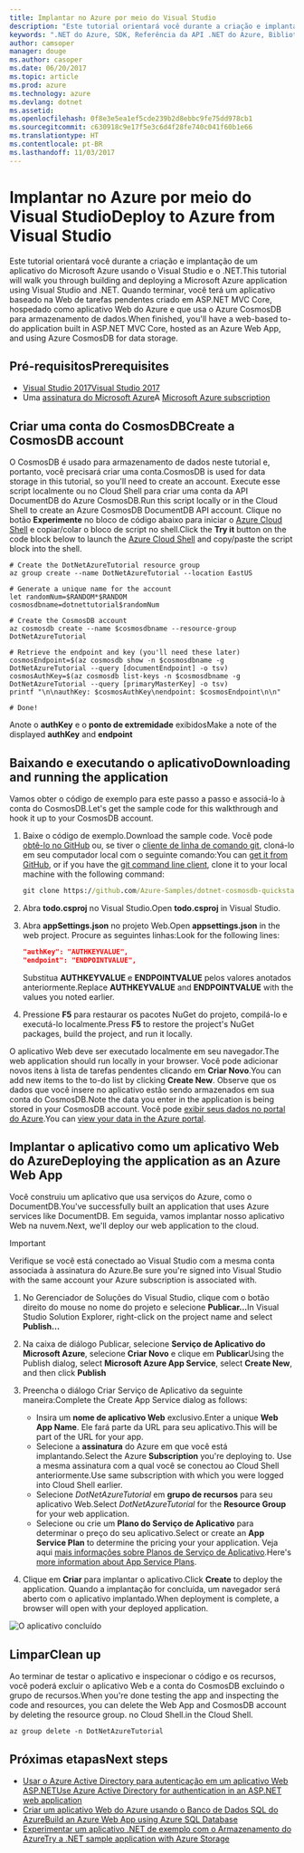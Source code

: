 ```yaml
---
title: Implantar no Azure por meio do Visual Studio
description: "Este tutorial orientará você durante a criação e implantação de um aplicativo do Microsoft Azure usando o Visual Studio e o .NET."
keywords: ".NET do Azure, SDK, Referência da API .NET do Azure, Biblioteca de classes .NET do Azure"
author: camsoper
manager: douge
ms.author: casoper
ms.date: 06/20/2017
ms.topic: article
ms.prod: azure
ms.technology: azure
ms.devlang: dotnet
ms.assetid: 
ms.openlocfilehash: 0f8e3e5ea1ef5cde239b2d8ebbc9fe75dd978cb1
ms.sourcegitcommit: c630918c9e17f5e3c6d4f28fe740c041f60b1e66
ms.translationtype: HT
ms.contentlocale: pt-BR
ms.lasthandoff: 11/03/2017
---
```

# <a name="deploy-to-azure-from-visual-studio"></a><span data-ttu-id="3cf84-104">Implantar no Azure por meio do Visual Studio</span><span class="sxs-lookup"><span data-stu-id="3cf84-104">Deploy to Azure from Visual Studio</span></span>

<span data-ttu-id="3cf84-105">Este tutorial orientará você durante a criação e implantação de um aplicativo do Microsoft Azure usando o Visual Studio e o .NET.</span><span class="sxs-lookup"><span data-stu-id="3cf84-105">This tutorial will walk you through building and deploying a Microsoft Azure application using Visual Studio and .NET.</span></span>  <span data-ttu-id="3cf84-106">Quando terminar, você terá um aplicativo baseado na Web de tarefas pendentes criado em ASP.NET MVC Core, hospedado como aplicativo Web do Azure e que usa o Azure CosmosDB para armazenamento de dados.</span><span class="sxs-lookup"><span data-stu-id="3cf84-106">When finished, you'll have a web-based to-do application built in ASP.NET MVC Core, hosted as an Azure Web App, and using Azure CosmosDB for data storage.</span></span>

## <a name="prerequisites"></a><span data-ttu-id="3cf84-107">Pré-requisitos</span><span class="sxs-lookup"><span data-stu-id="3cf84-107">Prerequisites</span></span>

* [<span data-ttu-id="3cf84-108">Visual Studio 2017</span><span class="sxs-lookup"><span data-stu-id="3cf84-108">Visual Studio 2017</span></span>](https://www.visualstudio.com/downloads/)
* <span data-ttu-id="3cf84-109">Uma [assinatura do Microsoft Azure](https://azure.microsoft.com/free/)</span><span class="sxs-lookup"><span data-stu-id="3cf84-109">A [Microsoft Azure subscription](https://azure.microsoft.com/free/)</span></span>

## <a name="create-a-cosmosdb-account"></a><span data-ttu-id="3cf84-110">Criar uma conta do CosmosDB</span><span class="sxs-lookup"><span data-stu-id="3cf84-110">Create a CosmosDB account</span></span>

<span data-ttu-id="3cf84-111">O CosmosDB é usado para armazenamento de dados neste tutorial e, portanto, você precisará criar uma conta.</span><span class="sxs-lookup"><span data-stu-id="3cf84-111">CosmosDB is used for data storage in this tutorial, so you'll need to create an account.</span></span>  <span data-ttu-id="3cf84-112">Execute esse script localmente ou no Cloud Shell para criar uma conta da API DocumentDB do Azure CosmosDB.</span><span class="sxs-lookup"><span data-stu-id="3cf84-112">Run this script locally or in the Cloud Shell to create an Azure CosmosDB DocumentDB API account.</span></span>  <span data-ttu-id="3cf84-113">Clique no botão **Experimente** no bloco de código abaixo para iniciar o [Azure Cloud Shell](/azure/cloud-shell/) e copiar/colar o bloco de script no shell.</span><span class="sxs-lookup"><span data-stu-id="3cf84-113">Click the **Try it** button on the code block below to launch the [Azure Cloud Shell](/azure/cloud-shell/) and copy/paste the script block into the shell.</span></span>

```azurecli-interactive
# Create the DotNetAzureTutorial resource group
az group create --name DotNetAzureTutorial --location EastUS

# Generate a unique name for the account
let randomNum=$RANDOM*$RANDOM
cosmosdbname=dotnettutorial$randomNum

# Create the CosmosDB account
az cosmosdb create --name $cosmosdbname --resource-group DotNetAzureTutorial

# Retrieve the endpoint and key (you'll need these later)
cosmosEndpoint=$(az cosmosdb show -n $cosmosdbname -g DotNetAzureTutorial --query [documentEndpoint] -o tsv)
cosmosAuthKey=$(az cosmosdb list-keys -n $cosmosdbname -g DotNetAzureTutorial --query [primaryMasterKey] -o tsv)
printf "\n\nauthKey: $cosmosAuthKey\nendpoint: $cosmosEndpoint\n\n"

# Done!

```

<span data-ttu-id="3cf84-114">Anote o **authKey** e o **ponto de extremidade** exibidos</span><span class="sxs-lookup"><span data-stu-id="3cf84-114">Make a note of the displayed **authKey** and **endpoint**</span></span> 

## <a name="downloading-and-running-the-application"></a><span data-ttu-id="3cf84-115">Baixando e executando o aplicativo</span><span class="sxs-lookup"><span data-stu-id="3cf84-115">Downloading and running the application</span></span>

<span data-ttu-id="3cf84-116">Vamos obter o código de exemplo para este passo a passo e associá-lo à conta do CosmosDB.</span><span class="sxs-lookup"><span data-stu-id="3cf84-116">Let's get the sample code for this walkthrough and hook it up to your CosmosDB account.</span></span>

1. <span data-ttu-id="3cf84-117">Baixe o código de exemplo.</span><span class="sxs-lookup"><span data-stu-id="3cf84-117">Download the sample code.</span></span>  <span data-ttu-id="3cf84-118">Você pode [obtê-lo no GitHub](https://github.com/Azure-Samples/dotnet-cosmosdb-quickstart/) ou, se tiver o [cliente de linha de comando git](https://git-scm.com/), cloná-lo em seu computador local com o seguinte comando:</span><span class="sxs-lookup"><span data-stu-id="3cf84-118">You can [get it from GitHub](https://github.com/Azure-Samples/dotnet-cosmosdb-quickstart/), or if you have the [git command line client](https://git-scm.com/), clone it to your local machine with the following command:</span></span>

    ```cmd
    git clone https://github.com/Azure-Samples/dotnet-cosmosdb-quickstart
    ```

2. <span data-ttu-id="3cf84-119">Abra **todo.csproj** no Visual Studio.</span><span class="sxs-lookup"><span data-stu-id="3cf84-119">Open **todo.csproj** in Visual Studio.</span></span>

3. <span data-ttu-id="3cf84-120">Abra **appSettings.json** no projeto Web.</span><span class="sxs-lookup"><span data-stu-id="3cf84-120">Open **appsettings.json** in the web project.</span></span>  <span data-ttu-id="3cf84-121">Procure as seguintes linhas:</span><span class="sxs-lookup"><span data-stu-id="3cf84-121">Look for the following lines:</span></span>

    ```json
    "authKey": "AUTHKEYVALUE",
    "endpoint": "ENDPOINTVALUE",
    ```
    <span data-ttu-id="3cf84-122">Substitua **AUTHKEYVALUE** e **ENDPOINTVALUE** pelos valores anotados anteriormente.</span><span class="sxs-lookup"><span data-stu-id="3cf84-122">Replace **AUTHKEYVALUE** and **ENDPOINTVALUE** with the values you noted earlier.</span></span>

4. <span data-ttu-id="3cf84-123">Pressione **F5** para restaurar os pacotes NuGet do projeto, compilá-lo e executá-lo localmente.</span><span class="sxs-lookup"><span data-stu-id="3cf84-123">Press **F5** to restore the project's NuGet packages, build the project, and run it locally.</span></span>

<span data-ttu-id="3cf84-124">O aplicativo Web deve ser executado localmente em seu navegador.</span><span class="sxs-lookup"><span data-stu-id="3cf84-124">The web application should run locally in your browser.</span></span>  <span data-ttu-id="3cf84-125">Você pode adicionar novos itens à lista de tarefas pendentes clicando em **Criar Novo**.</span><span class="sxs-lookup"><span data-stu-id="3cf84-125">You can add new items to the to-do list by clicking **Create New**.</span></span>  <span data-ttu-id="3cf84-126">Observe que os dados que você insere no aplicativo estão sendo armazenados em sua conta do CosmosDB.</span><span class="sxs-lookup"><span data-stu-id="3cf84-126">Note the data you enter in the application is being stored in your CosmosDB account.</span></span>  <span data-ttu-id="3cf84-127">Você pode [exibir seus dados no portal do Azure](/azure/documentdb/documentdb-view-json-document-explorer).</span><span class="sxs-lookup"><span data-stu-id="3cf84-127">You can [view your data in the Azure portal](/azure/documentdb/documentdb-view-json-document-explorer).</span></span>

## <a name="deploying-the-application-as-an-azure-web-app"></a><span data-ttu-id="3cf84-128">Implantar o aplicativo como um aplicativo Web do Azure</span><span class="sxs-lookup"><span data-stu-id="3cf84-128">Deploying the application as an Azure Web App</span></span>

<span data-ttu-id="3cf84-129">Você construiu um aplicativo que usa serviços do Azure, como o DocumentDB.</span><span class="sxs-lookup"><span data-stu-id="3cf84-129">You've successfully built an application that uses Azure services like DocumentDB.</span></span>  <span data-ttu-id="3cf84-130">Em seguida, vamos implantar nosso aplicativo Web na nuvem.</span><span class="sxs-lookup"><span data-stu-id="3cf84-130">Next, we'll deploy our web application to the cloud.</span></span>

> [!IMPORTANT]
> <span data-ttu-id="3cf84-131">Verifique se você está conectado ao Visual Studio com a mesma conta associada à assinatura do Azure.</span><span class="sxs-lookup"><span data-stu-id="3cf84-131">Be sure you're signed into Visual Studio with the same account your Azure subscription is associated with.</span></span>

1. <span data-ttu-id="3cf84-132">No Gerenciador de Soluções do Visual Studio, clique com o botão direito do mouse no nome do projeto e selecione **Publicar...**</span><span class="sxs-lookup"><span data-stu-id="3cf84-132">In Visual Studio Solution Explorer, right-click on the project name and select **Publish...**</span></span>

2. <span data-ttu-id="3cf84-133">Na caixa de diálogo Publicar, selecione **Serviço de Aplicativo do Microsoft Azure**, selecione **Criar Novo** e clique em **Publicar**</span><span class="sxs-lookup"><span data-stu-id="3cf84-133">Using the Publish dialog, select **Microsoft Azure App Service**, select **Create New**, and then click **Publish**</span></span>

3. <span data-ttu-id="3cf84-134">Preencha o diálogo Criar Serviço de Aplicativo da seguinte maneira:</span><span class="sxs-lookup"><span data-stu-id="3cf84-134">Complete the Create App Service dialog as follows:</span></span>

    * <span data-ttu-id="3cf84-135">Insira um **nome de aplicativo Web** exclusivo.</span><span class="sxs-lookup"><span data-stu-id="3cf84-135">Enter a unique **Web App Name**.</span></span>  <span data-ttu-id="3cf84-136">Ele fará parte da URL para seu aplicativo.</span><span class="sxs-lookup"><span data-stu-id="3cf84-136">This will be part of the URL for your app.</span></span>
    * <span data-ttu-id="3cf84-137">Selecione a **assinatura** do Azure em que você está implantando.</span><span class="sxs-lookup"><span data-stu-id="3cf84-137">Select the Azure **Subscription** you're deploying to.</span></span>  <span data-ttu-id="3cf84-138">Use a mesma assinatura com a qual você se conectou ao Cloud Shell anteriormente.</span><span class="sxs-lookup"><span data-stu-id="3cf84-138">Use same subscription with which you were logged into Cloud Shell earlier.</span></span>
    * <span data-ttu-id="3cf84-139">Selecione *DotNetAzureTutorial* em **grupo de recursos** para seu aplicativo Web.</span><span class="sxs-lookup"><span data-stu-id="3cf84-139">Select *DotNetAzureTutorial* for the **Resource Group** for your web application.</span></span>
    * <span data-ttu-id="3cf84-140">Selecione ou crie um **Plano do Serviço de Aplicativo** para determinar o preço do seu aplicativo.</span><span class="sxs-lookup"><span data-stu-id="3cf84-140">Select or create an **App Service Plan** to determine the pricing your your application.</span></span>  <span data-ttu-id="3cf84-141">Veja aqui [mais informações sobre Planos de Serviço de Aplicativo](/azure/app-service/azure-web-sites-web-hosting-plans-in-depth-overview).</span><span class="sxs-lookup"><span data-stu-id="3cf84-141">Here's [more information about App Service Plans](/azure/app-service/azure-web-sites-web-hosting-plans-in-depth-overview).</span></span>

4. <span data-ttu-id="3cf84-142">Clique em **Criar** para implantar o aplicativo.</span><span class="sxs-lookup"><span data-stu-id="3cf84-142">Click **Create** to deploy the application.</span></span>  <span data-ttu-id="3cf84-143">Quando a implantação for concluída, um navegador será aberto com o aplicativo implantado.</span><span class="sxs-lookup"><span data-stu-id="3cf84-143">When deployment is complete, a browser will open with your deployed application.</span></span>

![O aplicativo concluído](./media/dotnet-quickstart/todo.png)

## <a name="clean-up"></a><span data-ttu-id="3cf84-145">Limpar</span><span class="sxs-lookup"><span data-stu-id="3cf84-145">Clean up</span></span>

<span data-ttu-id="3cf84-146">Ao terminar de testar o aplicativo e inspecionar o código e os recursos, você poderá excluir o aplicativo Web e a conta do CosmosDB excluindo o grupo de recursos.</span><span class="sxs-lookup"><span data-stu-id="3cf84-146">When you're done testing the app and inspecting the code and resources, you can delete the Web App and CosmosDB account by deleting the resource group.</span></span> <span data-ttu-id="3cf84-147">no Cloud Shell.</span><span class="sxs-lookup"><span data-stu-id="3cf84-147">in the Cloud Shell.</span></span>

```azurecli-interactive
az group delete -n DotNetAzureTutorial
```

## <a name="next-steps"></a><span data-ttu-id="3cf84-148">Próximas etapas</span><span class="sxs-lookup"><span data-stu-id="3cf84-148">Next steps</span></span>

* [<span data-ttu-id="3cf84-149">Usar o Azure Active Directory para autenticação em um aplicativo Web ASP.NET</span><span class="sxs-lookup"><span data-stu-id="3cf84-149">Use Azure Active Directory for authentication in an ASP.NET web application</span></span>](/azure/active-directory/develop/active-directory-devquickstarts-webapp-dotnet)
* [<span data-ttu-id="3cf84-150">Criar um aplicativo Web do Azure usando o Banco de Dados SQL do Azure</span><span class="sxs-lookup"><span data-stu-id="3cf84-150">Build an Azure Web App using Azure SQL Database</span></span>](/azure/app-service-web/web-sites-dotnet-get-started)
* [<span data-ttu-id="3cf84-151">Experimentar um aplicativo .NET de exemplo com o Armazenamento do Azure</span><span class="sxs-lookup"><span data-stu-id="3cf84-151">Try a .NET sample application with Azure Storage</span></span>](/azure/storage/storage-samples-dotnet)


